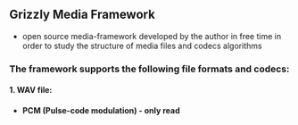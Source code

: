 ## Grizzly Media Framework 
* open source media-framework developed by the author in free time in order to study the structure of media files and codecs algorithms

### The framework supports the following file formats and codecs:
#### 1. WAV file:
+ #### PCM (Pulse-code modulation) - only read